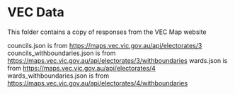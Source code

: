 # VEC Data

This folder contains a copy of responses from the VEC Map website

councils.json is from https://maps.vec.vic.gov.au/api/electorates/3
councils_withboundaries.json is from https://maps.vec.vic.gov.au/api/electorates/3/withboundaries
wards.json is from https://maps.vec.vic.gov.au/api/electorates/4
wards_withboundaries.json is from https://maps.vec.vic.gov.au/api/electorates/4/withboundaries